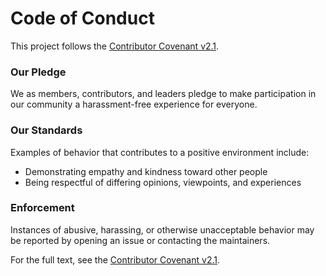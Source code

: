 # Code of Conduct

This project follows the [Contributor Covenant v2.1](https://www.contributor-covenant.org/version/2/1/code_of_conduct/).

### Our Pledge
We as members, contributors, and leaders pledge to make participation in our community a harassment-free experience for everyone.

### Our Standards
Examples of behavior that contributes to a positive environment include:
- Demonstrating empathy and kindness toward other people
- Being respectful of differing opinions, viewpoints, and experiences

### Enforcement
Instances of abusive, harassing, or otherwise unacceptable behavior may be reported by opening an issue or contacting the maintainers.

For the full text, see the [Contributor Covenant v2.1](https://www.contributor-covenant.org/version/2/1/code_of_conduct/).
